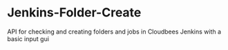 # Jenkins-Folder-Create

API for checking and creating folders and jobs in Cloudbees Jenkins with a basic input gui
